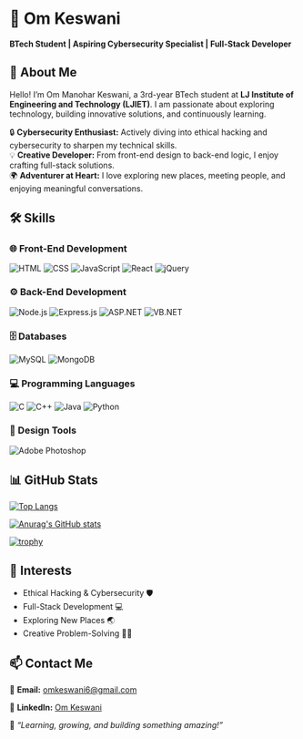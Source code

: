 # 🌟 Om Keswani  

**BTech Student | Aspiring Cybersecurity Specialist | Full-Stack Developer**  

## 👋 About Me  

Hello! I’m Om Manohar Keswani, a 3rd-year BTech student at **LJ Institute of Engineering and Technology (LJIET)**. I am passionate about exploring technology, building innovative solutions, and continuously learning.  

🔒 **Cybersecurity Enthusiast:** Actively diving into ethical hacking and cybersecurity to sharpen my technical skills.  
💡 **Creative Developer:** From front-end design to back-end logic, I enjoy crafting full-stack solutions.  
🌍 **Adventurer at Heart:** I love exploring new places, meeting people, and enjoying meaningful conversations.  

## 🛠️ Skills 

### 🌐 Front-End Development  
![HTML](https://img.shields.io/badge/HTML5-E34F26?style=for-the-badge&logo=html5&logoColor=white)
![CSS](https://img.shields.io/badge/CSS3-1572B6?style=for-the-badge&logo=css3&logoColor=white)
![JavaScript](https://img.shields.io/badge/JavaScript-F7DF1E?style=for-the-badge&logo=javascript&logoColor=black)
![React](https://img.shields.io/badge/React-20232A?style=for-the-badge&logo=react&logoColor=61DAFB)
![jQuery](https://img.shields.io/badge/jQuery-0769AD?style=for-the-badge&logo=jquery&logoColor=white)  

### ⚙️ Back-End Development  
![Node.js](https://img.shields.io/badge/Node.js-339933?style=for-the-badge&logo=node.js&logoColor=white)
![Express.js](https://img.shields.io/badge/Express.js-000000?style=for-the-badge&logo=express&logoColor=white)
![ASP.NET](https://img.shields.io/badge/ASP.NET-512BD4?style=for-the-badge&logo=.net&logoColor=white)
![VB.NET](https://img.shields.io/badge/VB.NET-68217A?style=for-the-badge&logo=.net&logoColor=white)  

### 🗄️ Databases  
![MySQL](https://img.shields.io/badge/MySQL-4479A1?style=for-the-badge&logo=mysql&logoColor=white)
![MongoDB](https://img.shields.io/badge/MongoDB-4EA94B?style=for-the-badge&logo=mongodb&logoColor=white)  

### 💻 Programming Languages  
![C](https://img.shields.io/badge/C-00599C?style=for-the-badge&logo=c&logoColor=white)
![C++](https://img.shields.io/badge/C%2B%2B-00599C?style=for-the-badge&logo=c%2B%2B&logoColor=white)
![Java](https://img.shields.io/badge/Java-007396?style=for-the-badge&logo=java&logoColor=white)
![Python](https://img.shields.io/badge/Python-3776AB?style=for-the-badge&logo=python&logoColor=white)  

### 🎨 Design Tools  
![Adobe Photoshop](https://img.shields.io/badge/Adobe%20Photoshop-31A8FF?style=for-the-badge&logo=adobephotoshop&logoColor=white)  


## 📊 GitHub Stats  

[![Top Langs](https://github-readme-stats.vercel.app/api/top-langs/?username=Omkeswani27&layout=compact&theme=white)](https://github.com/anuraghazra/github-readme-stats)

[![Anurag's GitHub stats](https://github-readme-stats.vercel.app/api?username=Omkeswani27&layout=compact&theme=white)](https://github.com/anuraghazra/github-readme-stats)

[![trophy](https://github-profile-trophy.vercel.app/?username=Omkeswani27)](https://github.com/ryo-ma/github-profile-trophy)
## 📌 Interests  

- Ethical Hacking & Cybersecurity 🛡️  
- Full-Stack Development 💻  
- Exploring New Places 🌏  
- Creative Problem-Solving 🎨🧩  

## 📫 Contact Me  

📧 **Email:** [omkeswani6@gmail.com](omkeswani6@gmail.com)

🔗 **LinkedIn:** [Om Keswani](https://www.linkedin.com/in/om-keswani-4995262a5/)  

🌟 *“Learning, growing, and building something amazing!”*  

